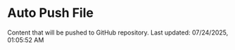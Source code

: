 # Auto Push File

Content that will be pushed to GitHub repository.
Last updated: 07/24/2025, 01:05:52 AM
